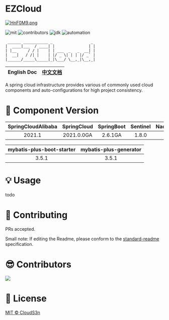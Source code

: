 # EZCloud

[![HnF0M9.png](https://s4.ax1x.com/2022/02/05/HnF0M9.png)](https://imgtu.com/i/HnF0M9)

![mit](https://img.shields.io/github/license/Project-H3phaestus/EZCloud)
![contributors](https://img.shields.io:/github/contributors/Project-H3phaestus/EZCloud)
![jdk](https://img.shields.io:/badge/JDK-11-brightgreen)
![automation](https://img.shields.io:/badge/AUTOMATION-SUPPORTED-brightgreen)


```
 ______ ___________ _                 _
|  ____|___  / ____| |               | |
| |__     / / |    | | ___  _   _  __| |
|  __|   / /| |    | |/ _ \| | | |/ _` |
|______/_____\_____|_|\___/ \__,_|\__,_|
```

| English Doc | [中文文档](./README_CHINESE.MD) |
|:-----------:|:---------------------------:|

A spring cloud infrastructure provides various of commonly used cloud components and auto-configurations for high project consistency.

# :bookmark: Component Version

| SpringCloudAlibaba  | SpringCloud | SpringBoot | Sentinel  | NacosClient |
|:-------------------:|:-----------:|:----------:|:---------:|:-----------:|
|       2021.1        | 2021.0.0GA  |  2.6.1GA   |   1.8.0   |    1.4.1    |

| mybatis-plus-boot-starter | mybatis-plus-generator |
|:-------------------------:|:----------------------:|
|           3.5.1           |         3.5.1          |

# :bulb: Usage

todo

# :hammer: Contributing
PRs accepted.

Small note: If editing the Readme, please conform to the [standard-readme](https://github.com/RichardLitt/standard-readme) specification.

# :sunglasses: Contributors
<a href="https://github.com/Project-H3phaestus/ezcloud/graphs/contributors">
  <img src="https://contrib.rocks/image?repo=Project-H3phaestus/ezcloud" />
</a>

# :blue_book: License
[MIT © CloudS3n](./LICENSE)
